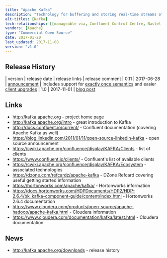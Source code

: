 ```yaml
---
title: "Apache Kafka"
description: "Technology for buffering and storing real-time streams of data between producers and consumers, with a focus on high throughput at low latency.  Based on a distributed, horizontally scalable architecture, with messages organised into topics which are partitioned and replicated across nodes to provide resilience and written to disk to provide persistence.  Topics may have multiple producers and consumers, with ability to do fault tolerant reads and to load balance across consumers (consumer groups).  Records consist of a key, value and timestamp, with the ability to compact topics to remove updates and deletes by key.  Supports rolling upgrades, a full security model (including secure and authenticated connections and ACLs for controlling access to topics), the ability to set quotas (for data produced or consumed), Yammer metrics for both servers and clients, and tools to mirror data to a second cluster (mirror maker) and re-distribute partitions across nodes (for example when adding new nodes).  Comes with a Java client, but clients for a wide range of languages are also available. Has two sub-projects (Kafka Connect and Kafka Streams) that are bundled with the main product.  Originally developed at LinkedIn, being open sourced in January 2011, before being donated to the Apache Foundation in July 2011.  Graduated in October 2012, and although it has not had a v1.0 release is considered production quality and stable. Development is primarily led by Confluent (which was founded by the team that built Kafka at LinkedIn), who have a number of open source and commercial offerings based around Kafka.  Commercial support is also available from most Hadoop vendors."
alt-titles: [Kafka]
tech-relationships: [[manageable via, Confluent Control Centre, Nastel AutoPilot, LinkedIn Kafka Monitor]]
vendors: [Apache]
type: "Commercial Open Source"
date: 2017-01-20
last_updated: 2017-11-08
version: "v1.0"
---
```

## Release History

| version | release date | release links | release comment
| 0.11 | 2017-06-28 | [announcement](http://mail-archives.apache.org/mod_mbox/www-announce/201706.mbox/%3CCAD5tkZZx3uGrLEYyjZte8aCTq=OYVLAiFz1uwMaxdO3yRoraBg@mail.gmail.com%3E) | Includes support for [exactly once semantics](https://www.confluent.io/blog/exactly-once-semantics-are-possible-heres-how-apache-kafka-does-it/) and easier [client upgrades](https://www.confluent.io/blog/upgrading-apache-kafka-clients-just-got-easier/)
| 1.0 | 2017-11-01 | [blog post](https://www.confluent.io/blog/apache-kafka-goes-1-0/)

## Links

* <http://kafka.apache.org> - project home page
* <http://kafka.apache.org/intro> - great introduction to Kafka
* <http://docs.confluent.io/current/> - Confluent documentation (covering Apache Kafka as well)
* <https://blog.linkedin.com/2011/01/11/open-source-linkedin-kafka> - open source announcement
* <https://cwiki.apache.org/confluence/display/KAFKA/Clients> - list of clients
* <https://www.confluent.io/clients/> - Confluent's list of available clients
* <https://cwiki.apache.org/confluence/display/KAFKA/Ecosystem> - associated technologies
* <https://dzone.com/refcardz/apache-kafka> - DZone Refcard covering useful getting started information
* <https://hortonworks.com/apache/kafka/> - Hortonworks information
* <https://docs.hortonworks.com/HDPDocuments/HDP2/HDP-2.6.4/bk_kafka-component-guide/content/index.html> - Hortonworks 2.6.4 documentation
* <https://www.cloudera.com/products/open-source/apache-hadoop/apache-kafka.html> - Cloudera information
* <https://www.cloudera.com/documentation/kafka/latest.html> - Cloudera documentation

## News

* <http://kafka.apache.org/downloads> - release history